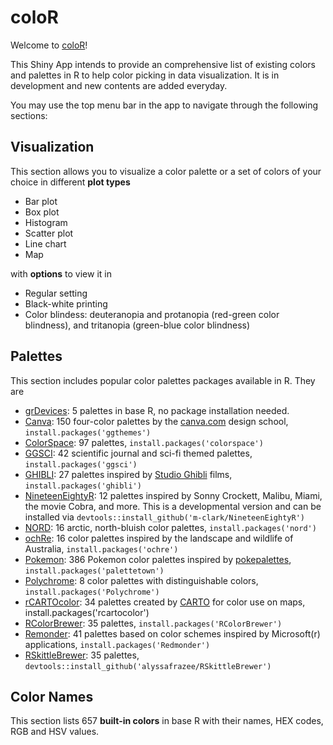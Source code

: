 # coloR
Welcome to [coloR](https://luchen.shinyapps.io/coloR/)!

This Shiny App intends to provide an comprehensive list of existing colors and palettes in R to help color picking in data visualization. It is in development and new contents are added everyday.

You may use the top menu bar in the app to navigate through the following sections:

## Visualization
This section allows you to visualize a color palette or a set of colors of your choice in different **plot types**

  * Bar plot
  * Box plot
  * Histogram
  * Scatter plot
  * Line chart
  * Map

with **options** to view it in

  * Regular setting
  * Black-white printing
  * Color blindess: deuteranopia and protanopia (red-green color blindness), and tritanopia (green-blue color blindness)

## Palettes
This section includes popular color palettes packages available in R. They are

  * [grDevices](https://cran.r-project.org/web/packages/RGraphics/index.html): 5 palettes in base R, no package installation needed.
  * [Canva](https://jrnold.github.io/ggthemes/reference/canva_palettes.html): 150 four-color palettes by the [canva.com](canva.com) design school, `install.packages('ggthemes')`
  * [ColorSpace](https://cran.r-project.org/web/packages/colorspace/vignettes/colorspace.html): 97 palettes, `install.packages('colorspace')`
  * [GGSCI](https://cran.r-project.org/web/packages/ggsci/vignettes/ggsci.html): 42 scientific journal and sci-fi themed palettes, `install.packages('ggsci')`
  * [GHIBLI](https://cran.r-project.org/web/packages/ghibli/vignettes/ghibli.html): 27 palettes inspired by [Studio Ghibli](https://en.wikipedia.org/wiki/Studio_Ghibli) films, `install.packages('ghibli')`
  * [NineteenEightyR](https://github.com/m-clark/NineteenEightyR): 12 palettes inspired by Sonny Crockett, Malibu, Miami, the movie Cobra, and more. This is a developmental version and can be installed via `devtools::install_github('m-clark/NineteenEightyR')`
  * [NORD](https://cran.r-project.org/web/packages/nord/readme/README.html): 16 arctic, north-bluish color palettes, `install.packages('nord')`
  * [ochRe](https://ropensci.org/blog/2017/11/21/ochre/): 16 color palettes inspired by the landscape and wildlife of Australia, `install.packages('ochre')`
  * [Pokemon](https://github.com/timcdlucas/palettetown): 386 Pokemon color palettes inspired by [pokepalettes](https://pokepalettes.com/), `install.packages('palettetown')`
  * [Polychrome](https://cran.r-project.org/web/packages/Polychrome/vignettes/polychrome.html): 8 color palettes with distinguishable colors, `install.packages('Polychrome')`
  * [rCARTOcolor](https://cran.r-project.org/web/packages/Polychrome/vignettes/polychrome.html): 34 palettes created by [CARTO](http://carto.com/) for color use on maps, install.packages('rcartocolor')
  * [RColorBrewer](https://cran.r-project.org/web/packages/RColorBrewer/index.html): 35 palettes, `install.packages('RColorBrewer')`
  * [Remonder](https://www.pedroinnecco.com/projects/redmonder/): 41 palettes based on color schemes inspired by Microsoft(r) applications, `install.packages('Redmonder')`
  * [RSkittleBrewer](https://github.com/alyssafrazee/RSkittleBrewer): 35 palettes, `devtools::install_github('alyssafrazee/RSkittleBrewer')`

## Color Names
This section lists 657 **built-in colors** in base R with their names, HEX codes, RGB and HSV values.



